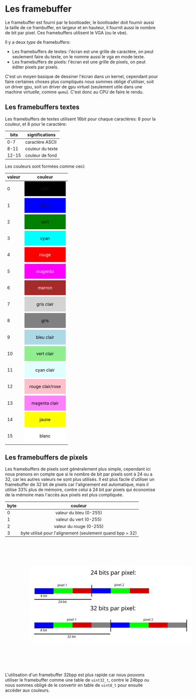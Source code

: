 # Les framebuffer

Le framebuffer est fourni par le bootloader, le bootloader doit fournir aussi la taille de ce frambuffer, en largeur et en hauteur, il fournit aussi le nombre de bit par pixel. Ces framebuffers utilisent le VGA (ou le vbe).

Il y a deux *type* de framebuffers:

- Les framebuffers de textes: l'écran est une grille de caractère, on peut seulement faire du texte, on le nomme aussi le vga en mode texte.
- Les framebuffers de pixels: l'écran est une grille de pixels, on peut éditer pixels par pixels.

C'est un moyen basique de dessiner l'écran dans un kernel, cependant pour faire certaines choses plus compliqués nous sommes obligé d'utiliser, soit un driver gpu, soit un driver de gpu virtuel (seulement utile dans une machine virtuelle, comme `qemu`). C'est donc au CPU de faire le rendu.

## Les framebuffers textes

Les framebuffers de textes utilisent 16bit pour chaque caractères: 8 pour la couleur, et 8 pour le caractère:

| bits  | significations   |
| ----- | ---------------- |
| 0-7   | caractère ASCII  |
| 8-11  | couleur du texte |
| 12-15 | couleur de fond  |

Les couleurs sont formées comme ceci:

| valeur |                                       couleur                                        |
| ------ | :----------------------------------------------------------------------------------: |
| 0      |            <div style="padding:1rem;background-color: black;">noir</div>             |
| 1      |             <div style="padding:1rem;background-color: blue;">bleu</div>             |
| 2      |      <div style="padding:1rem;background-color: green; color:black;">vert</div>      |
| 3      |       <div style="padding:1rem;background-color: cyan;color:black;">cyan</div>       |
| 4      |       <div style="padding:1rem;background-color: red;color:white;">rouge</div>       |
| 5      |    <div style="padding:1rem;background-color: magenta;color:white;">magenta</div>    |
| 6      |     <div style="padding:1rem;background-color: brown;color:white;">marron</div>      |
| 7      | <div style="padding:1rem;background-color: lightgrey;color:black;">gris clair</div>  |
| 8      |       <div style="padding:1rem;background-color: grey;color:black;">gris</div>       |
| 9      | <div style="padding:1rem;background-color: lightblue;color:black;">bleu clair</div>  |
| 10     | <div style="padding:1rem;background-color: lightgreen;color:black;">vert clair</div> |
| 11     | <div style="padding:1rem;background-color: lightcyan;color:black;">cyan clair</div>  |
| 12     | <div style="padding:1rem;background-color: pink;color:black;">rouge clair/rose</div> |
| 13     | <div style="padding:1rem;background-color: #ff80ff;color:black;">magenta clair</div> |
| 14     |      <div style="padding:1rem;background-color:yellow;color:black;">jaune</div>      |
| 15     |      <div style="padding:1rem;background-color:white;color:black;">blanc</div>       |

## Les framebuffers de pixels

Les framebuffers de pixels sont généralement plus simple, cependant ici nous prenons en compte que si le nombre de bit par pixels sont à 24 ou a 32, car les autres valeurs ne sont plus utilisés.
Il est plus facile d'utiliser un framebuffer de 32 bit de pixels car l'alignement est automatique, mais il utilise 33% plus de mémoire, contre celui à 24 bit par pixels qui économise de la mémoire mais l'accès aux pixels est plus compliquée.

| byte |                          couleur                          |
| ---- | :-------------------------------------------------------: |
| 0    |                 valeur du bleu   (0-255)                  |
| 1    |                 valeur du vert   (0-255)                  |
| 2    |                 valeur du rouge  (0-255)                  |
| 3    | byte utilisé pour l'alignement (seulement quand bpp = 32) |


<img src="../assets/frame_buffer_pixels_bpp.svg" style="margin:5rem;padding:1rem;width:64rem;background-color:white;">

L'utilisation d'un framebuffer 32bpp est plus rapide car nous pouvons utiliser le framebuffer comme une table de `uint32_t`, contre le 24bpp ou nous sommes obligé de le convertir en table de `uint8_t` pour ensuite accéder aux couleurs.
